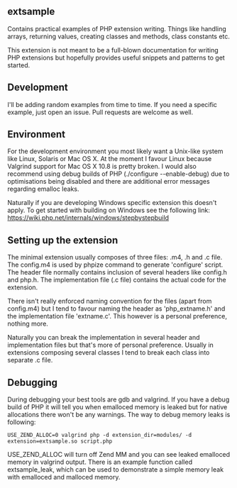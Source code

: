 extsample
---------

Contains practical examples of PHP extension writing. Things like handling arrays, returning values,
creating classes and methods, class constants etc.

This extension is not meant to be a full-blown documentation for writing PHP extensions but hopefully
provides useful snippets and patterns to get started.

Development
-----------

I'll be adding random examples from time to time. If you need a specific example, just open an issue.
Pull requests are welcome as well.


Environment
-----------

For the development environment you most likely want a Unix-like system like Linux, Solaris or Mac OS X.
At the moment I favour Linux because Valgrind support for Mac OS X 10.8 is pretty broken. I would also
recommend using debug builds of PHP (./configure --enable-debug) due to optimisations being disabled and
there are additional error messages regarding emalloc leaks.

Naturally if you are developing Windows specific extension this doesn't apply. To get started with building
on Windows see the following link: https://wiki.php.net/internals/windows/stepbystepbuild

Setting up the extension
------------------------

The minimal extension usually composes of three files: .m4, .h and .c file. The config.m4 is used by phpize
command to generate 'configure' script. The header file normally contains inclusion of several headers
like config.h and php.h. The implementation file (.c file) contains the actual code for the extension.

There isn't really enforced naming convention for the files (apart from config.m4) but I tend to favour
naming the header as 'php_extname.h' and the implementation file 'extname.c'. This however is a personal
preference, nothing more.

Naturally you can break the implementation in several header and implementation files but that's more of
personal preference. Usually in extensions composing several classes I tend to break each class into separate
.c file.

Debugging
---------

During debugging your best tools are gdb and valgrind. If you have a debug build of PHP it will tell
you when emalloced memory is leaked but for native allocations there won't be any warnings. The way
to debug memory leaks is following:

    USE_ZEND_ALLOC=0 valgrind php -d extension_dir=modules/ -d extension=extsample.so script.php

USE_ZEND_ALLOC will turn off Zend MM and you can see leaked emalloced memory in valgrind output.
There is an example function called extsample_leak, which can be used to
demonstrate a simple memory leak with emalloced and malloced memory.
